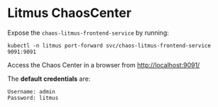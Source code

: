 # Litmus ChaosCenter

Expose the `chaos-litmus-frontend-service` by running:

```shell
kubectl -n litmus port-forward svc/chaos-litmus-frontend-service 9091:9091
```

Access the Chaos Center in a browser from <http://localhost:9091/>

The __default credentials__ are:

```text
Username: admin
Password: litmus
```

